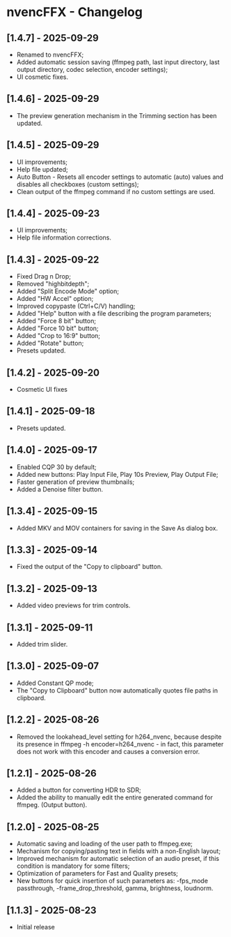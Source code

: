 # nvencFFX - Changelog

## [1.4.7] - 2025-09-29
- Renamed to nvencFFX;
- Added automatic session saving (ffmpeg path, last input directory, last output directory, codec selection, encoder settings);
- UI cosmetic fixes.

## [1.4.6] - 2025-09-29
- The preview generation mechanism in the Trimming section has been updated.

## [1.4.5] - 2025-09-29
- UI improvements;
- Help file updated;
- Auto Button - Resets all encoder settings to automatic (auto) values and disables all checkboxes (custom settings);
- Clean output of the ffmpeg command if no custom settings are used.

## [1.4.4] - 2025-09-23
- UI improvements;
- Help file information corrections.

## [1.4.3] - 2025-09-22
- Fixed Drag n Drop;
- Removed "highbitdepth";
- Added "Split Encode Mode" option;
- Added "HW Accel" option;
- Improved copypaste (Ctrl+C/V) handling;
- Added "Help" button with a file describing the program parameters;
- Added "Force 8 bit" button;
- Added "Force 10 bit" button;
- Added "Crop to 16:9" button;
- Added "Rotate" button;
- Presets updated.

## [1.4.2] - 2025-09-20
- Cosmetic UI fixes

## [1.4.1] - 2025-09-18
- Presets updated.

## [1.4.0] - 2025-09-17
- Enabled CQP 30 by default;
- Added new buttons: Play Input File, Play 10s Preview, Play Output File;
- Faster generation of preview thumbnails;
- Added a Denoise filter button.

## [1.3.4] - 2025-09-15
- Added MKV and MOV containers for saving in the Save As dialog box.

## [1.3.3] - 2025-09-14
- Fixed the output of the "Copy to clipboard" button.

## [1.3.2] - 2025-09-13
- Added video previews for trim controls.

## [1.3.1] - 2025-09-11
- Added trim slider.

## [1.3.0] - 2025-09-07
- Added Constant QP mode;
- The "Copy to Clipboard" button now automatically quotes file paths in clipboard.

## [1.2.2] - 2025-08-26
- Removed the lookahead_level setting for h264_nvenc, because despite its presence in ffmpeg -h encoder=h264_nvenc - in fact, this parameter does not work with this encoder and causes a conversion error.

## [1.2.1] - 2025-08-26
- Added a button for converting HDR to SDR;
- Added the ability to manually edit the entire generated command for ffmpeg. (Output button).

## [1.2.0] - 2025-08-25
- Automatic saving and loading of the user path to ffmpeg.exe;
- Mechanism for copying/pasting text in fields with a non-English layout;
- Improved mechanism for automatic selection of an audio preset, if this condition is mandatory for some filters;
- Optimization of parameters for Fast and Quality presets;
- New buttons for quick insertion of such parameters as: -fps_mode passthrough, -frame_drop_threshold, gamma, brightness, loudnorm.

## [1.1.3] - 2025-08-23
- Initial release
